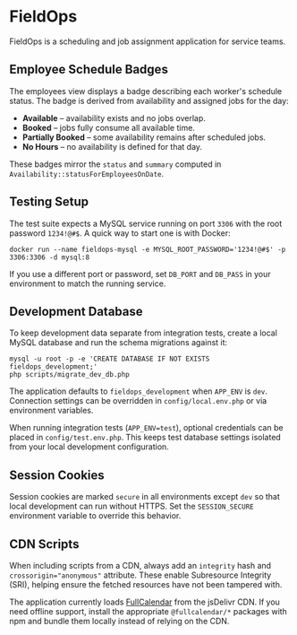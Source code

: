 # FieldOps

FieldOps is a scheduling and job assignment application for service teams.

## Employee Schedule Badges

The employees view displays a badge describing each worker's schedule status. The badge is derived from availability and assigned jobs for the day:

- **Available** – availability exists and no jobs overlap.
- **Booked** – jobs fully consume all available time.
- **Partially Booked** – some availability remains after scheduled jobs.
- **No Hours** – no availability is defined for that day.

These badges mirror the `status` and `summary` computed in `Availability::statusForEmployeesOnDate`.

## Testing Setup

The test suite expects a MySQL service running on port `3306` with the root
password `1234!@#$`. A quick way to start one is with Docker:

```
docker run --name fieldops-mysql -e MYSQL_ROOT_PASSWORD='1234!@#$' -p 3306:3306 -d mysql:8
```

If you use a different port or password, set `DB_PORT` and `DB_PASS` in your
environment to match the running service.

## Development Database

To keep development data separate from integration tests, create a local MySQL
database and run the schema migrations against it:

```
mysql -u root -p -e 'CREATE DATABASE IF NOT EXISTS fieldops_development;'
php scripts/migrate_dev_db.php
```

The application defaults to `fieldops_development` when `APP_ENV` is `dev`.
Connection settings can be overridden in `config/local.env.php` or via
environment variables.

When running integration tests (`APP_ENV=test`), optional credentials can be
placed in `config/test.env.php`. This keeps test database settings isolated
from your local development configuration.

## Session Cookies

Session cookies are marked `secure` in all environments except `dev` so that
local development can run without HTTPS. Set the `SESSION_SECURE` environment
variable to override this behavior.

## CDN Scripts

When including scripts from a CDN, always add an `integrity` hash and
`crossorigin="anonymous"` attribute. These enable Subresource Integrity (SRI),
helping ensure the fetched resources have not been tampered with.

The application currently loads [FullCalendar](https://fullcalendar.io/) from
the jsDelivr CDN. If you need offline support, install the appropriate
`@fullcalendar/*` packages with npm and bundle them locally instead of relying
on the CDN.
